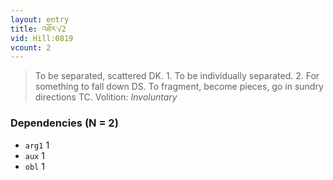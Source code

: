 ```yaml
---
layout: entry
title: འཐོར་√2
vid: Hill:0819
vcount: 2
---
```

> To be separated, scattered DK\. 1\. To be individually separated\. 2\. For something to fall down DS\. To fragment, become pieces, go in sundry directions TC\.
> Volition: _Involuntary_


### Dependencies (N = 2)
* `arg1` 1
* `aux` 1
* `obl` 1
